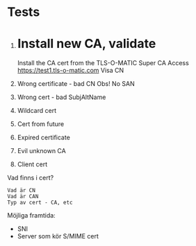 Tests
=====


1.	Install new CA, validate
	========================

	Install the CA cert from the TLS-O-MATIC Super CA
	Access https://test1.tls-o-matic.com
		Visa CN

2.	Wrong certificate - bad CN
		Obs! No SAN

3.	Wrong cert - bad SubjAltName

4.	Wildcard cert

5.	Cert from future

6. 	Expired certificate

7.	Evil unknown CA

8.	Client cert

Vad finns i cert?

	Vad är CN
	Vad är CAN
	Typ av cert - CA, etc

Möjliga framtida:
 - SNI
 - Server som kör S/MIME cert
